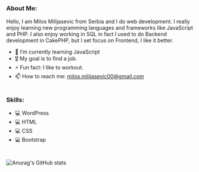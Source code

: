 #
### About Me: 
Hello, I am Milos Milijasevic from Serbia and I do web development. I really enjoy learning new programming languages and frameworks like JavaScript and PHP. I also enjoy working in SQL in fact I used to do Backend development in CakePHP, but I set focus on Frontend, I like it better.
- 🌱 I’m currently learning JavaScript 
- 🎖 My goal is to find a job.
- ⚡ Fun fact: I like to workout.
- 📫 How to reach me: milos.milijasevic00@gmail.com
#
### Skills: 
- 💻 WordPress
- 💻 HTML
- 💻 CSS
- 💻 Bootstrap
#
![Anurag's GitHub stats](https://github-readme-stats.vercel.app/api?username=MilosM00&theme=dark&show_icons=true)
